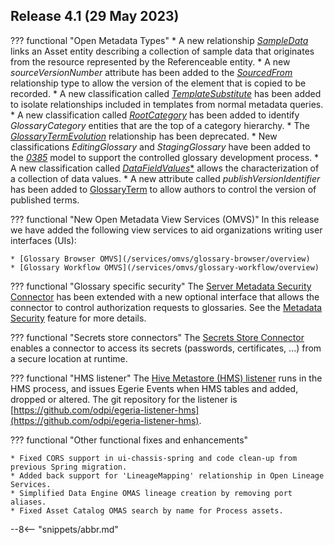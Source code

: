 <!-- SPDX-License-Identifier: CC-BY-4.0 -->
<!-- Copyright Contributors to the Egeria project. -->


## Release 4.1 (29 May 2023)


??? functional "Open Metadata Types"
    * A new relationship [*SampleData*](/types/0/0010-Basic-Model) links an Asset entity describing a collection of sample data that originates from the resource represented by the Referenceable entity.
    * A new *sourceVersionNumber* attribute has been added to the [*SourcedFrom*](/types/0/0011-Managing-Referenceables) relationship type to allow the version of the element that is copied to be recorded.
    * A new classification called [*TemplateSubstitute*](/types/0/0011-Managing-Referenceables) has been added to isolate relationships included in templates from normal metadata queries.
    * A new classification called [*RootCategory*](/types/3/0320-Category-Hierarchy) has been added to identify *GlossaryCategory* entities that are the top of a category hierarchy.
    * The [*GlossaryTermEvolution*](/types/3/0385-Controlled-Glossary-Development) relationship has been deprecated.
    * New classifications *EditingGlossary* and *StagingGlossary* have been added to the [*0385*](/types/3/0385-Controlled-Glossary-Development) model to support the controlled glossary development process.
    * A new classification called [*DataFieldValues**](/types/2/0210-Data-Stores) allows the characterization of a collection of data values.
    * A new attribute called *publishVersionIdentifier* has been added to [GlossaryTerm](/types/3/0330-Terms) to allow authors to control the version of published terms.

??? functional "New Open Metadata View Services (OMVS)"
    In this release we have added the following view services to aid organizations writing user interfaces (UIs):

    * [Glossary Browser OMVS](/services/omvs/glossary-browser/overview)
    * [Glossary Workflow OMVS](/services/omvs/glossary-workflow/overview)

??? functional "Glossary specific security"
    The [Server Metadata Security Connector](/concepts/server-metadata-security-connector) has been extended with a new optional interface that allows the connector to control authorization requests to glossaries.  See the [Metadata Security](/features/metadata-security/overview) feature for more details.

??? functional "Secrets store connectors"
    The [Secrets Store Connector](/concepts/secrets-store-connector) enables a connector to access its secrets (passwords, certificates, ...) from a secure location at runtime.

??? functional "HMS listener"
    The [Hive Metastore (HMS) listener](/connectors/repository/hms/overview/#using-with-the-hive-metastore-listener) runs in the HMS process,
    and issues Egerie Events when HMS tables and added, dropped or altered. The git repository for the listener is [https://github.com/odpi/egeria-listener-hms](https://github.com/odpi/egeria-listener-hms).

??? functional "Other functional fixes and enhancements"

    * Fixed CORS support in ui-chassis-spring and code clean-up from previous Spring migration.
    * Added back support for 'LineageMapping' relationship in Open Lineage Services.
    * Simplified Data Engine OMAS lineage creation by removing port aliases.
    * Fixed Asset Catalog OMAS search by name for Process assets.
    




--8<-- "snippets/abbr.md"
